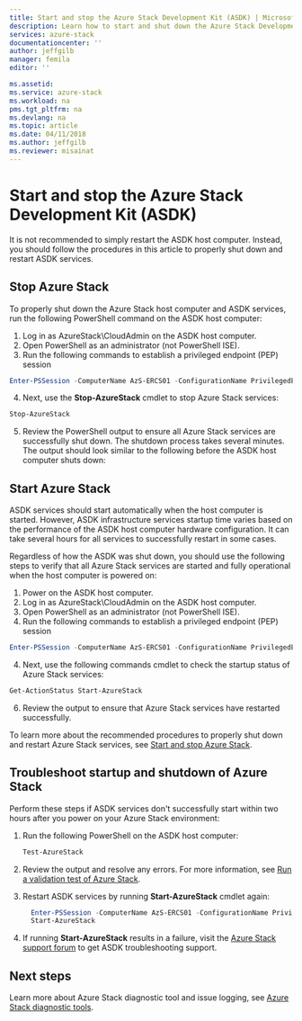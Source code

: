 ```yaml
---
title: Start and stop the Azure Stack Development Kit (ASDK) | Microsoft Docs
description: Learn how to start and shut down the Azure Stack Development Kit (ASDK).
services: azure-stack
documentationcenter: ''
author: jeffgilb
manager: femila
editor: ''

ms.assetid: 
ms.service: azure-stack
ms.workload: na
pms.tgt_pltfrm: na
ms.devlang: na
ms.topic: article
ms.date: 04/11/2018
ms.author: jeffgilb
ms.reviewer: misainat
---
```


# Start and stop the Azure Stack Development Kit (ASDK)
It is not recommended to simply restart the ASDK host computer. Instead, you should follow the procedures in this article to properly shut down and restart ASDK services. 

## Stop Azure Stack 
To properly shut down the Azure Stack host computer and ASDK services, run the following PowerShell command on the ASDK host computer:

1. Log in as AzureStack\CloudAdmin on the ASDK host computer.
2. Open PowerShell as an administrator (not PowerShell ISE).
3. Run the following commands to establish a privileged endpoint (PEP) session 
  ```powershell
  Enter-PSSession -ComputerName AzS-ERCS01 -ConfigurationName PrivilegedEndpoint
  ```
4. Next, use the **Stop-AzureStack** cmdlet to stop Azure Stack services:
  ```powershell
  Stop-AzureStack
  ```
5. Review the PowerShell output to ensure all Azure Stack services are successfully shut down. The shutdown process takes several minutes. The output should look similar to the following before the ASDK host computer shuts down:

## Start Azure Stack 
ASDK services should start automatically when the host computer is started. However, ASDK infrastructure services startup time varies based on the performance of the ASDK host computer hardware configuration. It can take several hours for all services to successfully restart in some cases.

Regardless of how the ASDK was shut down, you should use the following steps to verify that all Azure Stack services are started and fully operational when the host computer is powered on: 

1. Power on the ASDK host computer. 
2. Log in as AzureStack\CloudAdmin on the ASDK host computer.
3. Open PowerShell as an administrator (not PowerShell ISE).
4. Run the following commands to establish a privileged endpoint (PEP) session 
  ```powershell
  Enter-PSSession -ComputerName AzS-ERCS01 -ConfigurationName PrivilegedEndpoint
  ```
4. Next, use the following commands cmdlet to check the startup status of Azure Stack services:
  ```powershell
  Get-ActionStatus Start-AzureStack
  ```
6. Review the output to ensure that Azure Stack services have restarted successfully.

To learn more about the recommended procedures to properly shut down and restart Azure Stack services, see [Start and stop Azure Stack](.\.\azure-stack-start-and-stop.md). 

## Troubleshoot startup and shutdown of Azure Stack
Perform these steps if ASDK services don't successfully start within two hours after you power on your Azure Stack environment:

1. Run the following PowerShell on the ASDK host computer:

    ```powershell
    Test-AzureStack
    ```

2. Review the output and resolve any errors. For more information, see [Run a validation test of Azure Stack](azure-stack-diagnostic-test.md).

4. Restart ASDK services by running **Start-AzureStack** cmdlet again:

    ```powershell
      Enter-PSSession -ComputerName AzS-ERCS01 -ConfigurationName PrivilegedEndpoint
      Start-AzureStack
    ```

5. If running **Start-AzureStack** results in a failure, visit the [Azure Stack support forum](https://social.msdn.microsoft.com/Forums/en-US/home?forum=azurestack) to get ASDK troubleshooting support. 

## Next steps 
Learn more about Azure Stack diagnostic tool and issue logging, see [Azure Stack diagnostic tools](.\.\azure-stack-diagnostics.md).
